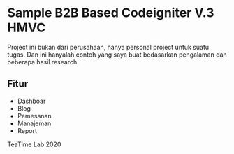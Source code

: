 # Sample B2B Based Codeigniter V.3 HMVC
Project ini bukan dari perusahaan, hanya personal project untuk suatu tugas. Dan ini hanyalah contoh yang saya buat bedasarkan pengalaman dan beberapa hasil research.

## Fitur

- Dashboar
- Blog
- Pemesanan
- Manajeman
- Report

TeaTime Lab 2020
